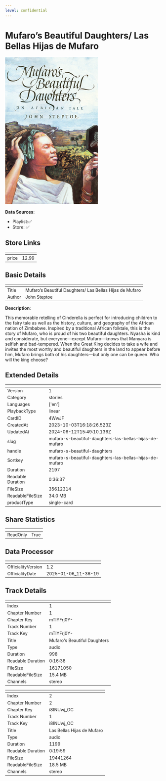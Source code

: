 ```yaml
---
level: confidential
---
```

# Mufaro’s Beautiful Daughters/ Las Bellas Hijas de Mufaro

![card_[4WwJF].png](../../img/cards/card_[4WwJF].png)

**Data Sources**: 

- Playlist:✅
- Store: ✅


## Store Links

| <!-- --> | <!-- --> |
| - | - |
| price | 12.99 |


## Basic Details

| <!-- --> | <!-- --> |
| - | - |
| Title | Mufaro’s Beautiful Daughters/ Las Bellas Hijas de Mufaro |
| Author | John Steptoe |

**Description**:

This memorable retelling of Cinderella is perfect for introducing children to the fairy tale as well as the history, culture, and geography of the African nation of Zimbabwe. Inspired by a traditional African folktale, this is the story of Mufaro, who is proud of his two beautiful daughters. Nyasha is kind and considerate, but everyone—except Mufaro—knows that Manyara is selfish and bad-tempered. When the Great King decides to take a wife and invites the most worthy and beautiful daughters in the land to appear before him, Mufaro brings both of his daughters—but only one can be queen. Who will the king choose?


## Extended Details

| <!-- --> | <!-- --> |
| - | - |
| Version | 1 |
| Category | stories |
| Languages | ['en'] |
| PlaybackType | linear |
| CardID | 4WwJF |
| CreatedAt | 2023-10-03T16:18:26.523Z |
| UpdatedAt | 2024-06-12T15:49:10.136Z |
| slug | mufaro-s-beautiful-daughters-las-bellas-hijas-de-mufaro |
| handle | mufaro-s-beautiful-daughters |
| Sortkey | mufaro-s-beautiful-daughters-las-bellas-hijas-de-mufaro |
| Duration | 2197 |
| Readable Duration | 0:36:37 |
| FileSize | 35612314 |
| ReadableFileSize | 34.0 MB |
| productType | single-card |


## Share Statistics

| <!-- --> | <!-- --> |
| - | - |
| ReadOnly | True |


## Data Processor

| <!-- --> | <!-- --> |
| - | - |
| OfficialityVersion | 1.2
| OfficialityDate | 2025-01-06_11-36-19


## Track Details

| <!-- --> | <!-- --> |
| - | - |
| Index | 1 |
| Chapter Number | 1 |
| Chapter Key | mTlYFrj0Y- |
| Track Number | 1 |
| Track Key | mTlYFrj0Y- |
| Title | Mufaro's Beautiful Daughters |
| Type | audio |
| Duration | 998 |
| Readable Duration | 0:16:38 |
| FileSize | 16171050 |
| ReadableFileSize | 15.4 MB |
| Channels | stereo |

| <!-- --> | <!-- --> |
| - | - |
| Index | 2 |
| Chapter Number | 2 |
| Chapter Key | i8INUwj_OC |
| Track Number | 1 |
| Track Key | i8INUwj_OC |
| Title | Las Bellas Hijas de Mufaro |
| Type | audio |
| Duration | 1199 |
| Readable Duration | 0:19:59 |
| FileSize | 19441264 |
| ReadableFileSize | 18.5 MB |
| Channels | stereo |


